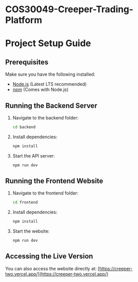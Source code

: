 # COS30049-Creeper-Trading-Platform

# Project Setup Guide

## Prerequisites

Make sure you have the following installed:

- [Node.js](https://nodejs.org/) (Latest LTS recommended)
- [npm](https://www.npmjs.com/) (Comes with Node.js)

## Running the Backend Server

1. Navigate to the backend folder:
   ```sh
   cd backend
   ```
2. Install dependencies:
   ```sh
   npm install
   ```
3. Start the API server:
   ```sh
   npm run dev
   ```

## Running the Frontend Website

1. Navigate to the frontend folder:
   ```sh
   cd frontend
   ```
2. Install dependencies:
   ```sh
   npm install
   ```
3. Start the website:
   ```sh
   npm run dev
   ```

## Accessing the Live Version

You can also access the website directly at:
[https://creeper-two.vercel.app/](https://creeper-two.vercel.app/)
